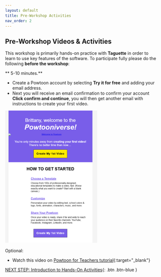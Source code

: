 ```yaml
---
layout: default
title: Pre-Workshop Activities
nav_order: 2
---
```

## Pre-Workshop Videos & Activities
This workshop is primarily hands-on practice with **Taguette** in order to learn to use key features of the software. To participate fully please do the following **before the workshop**:

** 5-10 minutes.**<br>
- Create a Powtoon account by selecting **Try it for free** and adding your email address.
- Next you will receive an email confirmation to confirm your account **Click confirm and continue**, you will then get another email with instructions to create your first video. 
<img src="images/powtoon-01.png" style="width:300px"> 

Optional:
- Watch this video on [Powtoon for Teachers tutorial](https://www.youtube.com/watch?v=ypLODMIpGic){:target="_blank"}


[NEXT STEP: Introduction to Hands-On Activities](activities-intro.html){: .btn .btn-blue }
